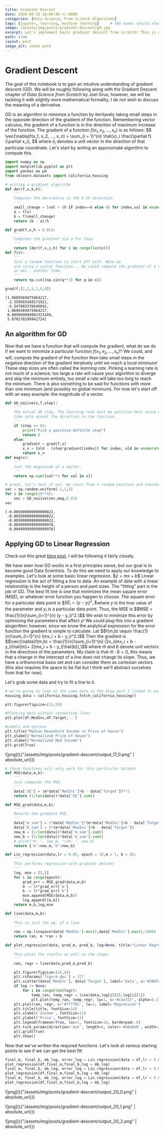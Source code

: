```yaml
---
title: Gradient Descent
date: 2020-09-15 16:00:00 +/-0800
categories: [Data Science, From Scratch Algorithms]
tags: [jupyter, learning, machine learning]     # TAG names should always be lowercase
image: /assets/img/posts/gradient-descent/gd.jpg
excerpt: Let's implement basic gradient descent from scratch! This is a great way to get started understanding the fundamentals of machine learning.
math: true
layout: post
image_alt: skate park
---
```


# Gradient Descent

The goal of this notebook is to gain an intuitive understanding of gradient descent (GD). We will be roughly following along with the Gradient Descent chapter of *Data Science from Scratch* by Joel Grus; however, we will be tackling it with slightly more mathematical formality. I do not wish to discuss the meaning of a derivative.

GD is an algorithm to minimize a function by iteritavely taking small steps in the opposite direction of the gradient of the function. Remembering vector calculus, the gradient of a function is in the direction of maximum increase of the function. The gradient of a function $f(x_1, x_2, ..., x_n)$ is as follows: \$$ \vec{\nabla}f(x_1, x_2, ..., x_n) = \sum_{i = 1}^{n} \hat{x}_i \frac{\partial f}{\partial x_i}, \$$  where $\hat{x}_i$ denotes a unit vector in the direction of that particular coordinate. Let's start by writing an approximate algorithm to compute this.


```python
import numpy as np
import matplotlib.pyplot as plt
import pandas as pd
from sklearn.datasets import california_housing
```


```python
# writing a gradient algorithm
def der(f,x,k,h):
    '''
    Computes the derivative in the k-th direction.
    '''
    small_change = [val + (h if index==k else 0) for index,val in enumerate(x)]
    a = f(x)
    b = f(small_change)
    return (b - a)/h

def grad(f,x,h = 0.01):
    '''
    Computes the gradient via a for loop.
    '''
    return [der(f,x,i,h) for i in range(len(x))]
def f(x):
    '''
    Just a random function to start off with. Note we
    are using a scalar function... We could compute the gradient of a vector function
    as wel.. another time.
    '''
    return np.sum([np.sin(q**2) for q in x])
```


```python
grad(f,[1,2,3,1,0,8])
```




    [1.0689369475964217,
     -2.559569368171921,
     -5.547003376646842,
     1.0689369475964217,
     0.009999999983323349,
     5.070278199942724]



## An algorithm for GD

Now that we have a function that will compute the gradient, what do we do if we want to minimize a particular function $f(x_1, x_2, ..., x_n)$? We could, and will, compute the gradient of the function then take small steps in the negative direction of the gradient iteratively until we reach a local minimum! These step sizes are often called the *learning rate*. Picking a learning rate is not much of a science; too large a rate will cause your algorithm to diverge and skip the minimum entirely, too small a rate will take too long to reach the minimum. There is also something to be said for functions with more than one minimum (and possibly no global minimum). For now let's start off with an easy example: the magnitude of a vector.


```python
def GD_naiive(x,f,step):
    '''
    The actual GD step. The learning rate must be positive here since we
    take into acount the direction in the function.
    '''
    if (step <= 0):
        print("Pick a positive-definite step")
        return 0
    else:
        gradient = grad(f,x)
        x_n = [old - (step*gradient[index]) for index, old in enumerate(x)]
        return x_n
def mag(x):
    '''
    Just the magnitude of a vector.
    '''
    return np.sum([val**2 for val in x])
```


```python
# great, let's test it out. We start from a random position and iterate many times to get a "minimum".
vec = np.random.uniform(-1,1,5)
for i in range(10**4):
    vec = GD_naiive(vec,mag,0.01)
vec
```




    [-0.005000000000000022,
     -0.005000000000000022,
     -0.005000000000000022,
     -0.004999999999999978,
     -0.004999999999999978]



## Applying GD to Linear Regression
Check out this great [blog post](https://towardsdatascience.com/gradient-descent-from-scratch-e8b75fa986cc), I will be following it fairly closely.

We have seen how GD works in a first principles sense, but our goal is to become good Data Scientists. To do this we need to apply our knowledge to examples. Let's look at some basic linear regression. \$$\hat{y} = mx + b\$$ Linear regression is the act of fitting a line to data. An example of data with a linear relationship is the height of a person and pant sizes. The "fitting" part is the job of GD. The best fit line is one that minimizes the mean square error (MSE), or whatever error function you happen to choose. The square error for a particular data point is \$$SE_i = (y - y_i)^2,\$$where $y$ is the true value of the parameter and $y_i$ is a particular data point. Thus, the MSE is \$$MSE = \frac{1}{n}\sum_{i=1}^{n} (y - y_i)^2.\$$ We wish to minimize this error by optimizing the parameters that affect $y$! We could plug this into a gradient alogorithm; however, since we know the analytical expression for the error function the gradient is simple to calculate. Let
\$$f(m,b) \equiv \frac{1}{n}\sum_{i=1}^{n} (mx_i + b - y_i)^2.\$$ Then the gradient is
\$$\vec{\nabla}f(m,b) = \frac{1}{n}\sum_{i=1}^{n} (2x_i(mx_i + b - y_i)\hat{m}+ 2(mx_i + b - y_i)\hat{b}),\$$ where $\hat{m}$ and $\hat{b}$ denote unit vectors in the directions of the parameters. My claim is that $\hat{m}\cdot \hat{b} = 0$, this means that a change in the intercept of a line does not change its slope. Thus, we have a orthonormal basis set and can consider them as cartesian vectors (this also requires the space to be flat but I think we'll abstract ourselves from that for now).

Let's grab some data and try to fit a line to it.


```python
# we're going to look at the same data as the blog post I linked to earlier!
housing_data = california_housing.fetch_california_housing()

```

<!--
```python
# pulling features and labels from dataset
Features = pd.DataFrame(housing_data.data, columns=housing_data.feature_names)
Target = pd.DataFrame(housing_data.target, columns=['Target'])
df = Features.join(Target)
df.head()
```




<div>
<style scoped>
    .dataframe tbody tr th:only-of-type {
        vertical-align: middle;
    }

    .dataframe tbody tr th {
        vertical-align: top;
    }

    .dataframe thead th {
        text-align: right;
    }
</style>
<table border="1" class="dataframe">
  <thead>
    <tr style="text-align: right;">
      <th></th>
      <th>MedInc</th>
      <th>HouseAge</th>
      <th>AveRooms</th>
      <th>AveBedrms</th>
      <th>Population</th>
      <th>AveOccup</th>
      <th>Latitude</th>
      <th>Longitude</th>
      <th>Target</th>
    </tr>
  </thead>
  <tbody>
    <tr>
      <th>0</th>
      <td>8.3252</td>
      <td>41.0</td>
      <td>6.984127</td>
      <td>1.023810</td>
      <td>322.0</td>
      <td>2.555556</td>
      <td>37.88</td>
      <td>-122.23</td>
      <td>4.526</td>
    </tr>
    <tr>
      <th>1</th>
      <td>8.3014</td>
      <td>21.0</td>
      <td>6.238137</td>
      <td>0.971880</td>
      <td>2401.0</td>
      <td>2.109842</td>
      <td>37.86</td>
      <td>-122.22</td>
      <td>3.585</td>
    </tr>
    <tr>
      <th>2</th>
      <td>7.2574</td>
      <td>52.0</td>
      <td>8.288136</td>
      <td>1.073446</td>
      <td>496.0</td>
      <td>2.802260</td>
      <td>37.85</td>
      <td>-122.24</td>
      <td>3.521</td>
    </tr>
    <tr>
      <th>3</th>
      <td>5.6431</td>
      <td>52.0</td>
      <td>5.817352</td>
      <td>1.073059</td>
      <td>558.0</td>
      <td>2.547945</td>
      <td>37.85</td>
      <td>-122.25</td>
      <td>3.413</td>
    </tr>
    <tr>
      <th>4</th>
      <td>3.8462</td>
      <td>52.0</td>
      <td>6.281853</td>
      <td>1.081081</td>
      <td>565.0</td>
      <td>2.181467</td>
      <td>37.85</td>
      <td>-122.25</td>
      <td>3.422</td>
    </tr>
  </tbody>
</table>
</div>




```python
df[['MedInc', 'Target']].describe()
```




<div>
<style scoped>
    .dataframe tbody tr th:only-of-type {
        vertical-align: middle;
    }

    .dataframe tbody tr th {
        vertical-align: top;
    }

    .dataframe thead th {
        text-align: right;
    }
</style>
<table border="1" class="dataframe">
  <thead>
    <tr style="text-align: right;">
      <th></th>
      <th>MedInc</th>
      <th>Target</th>
    </tr>
  </thead>
  <tbody>
    <tr>
      <th>count</th>
      <td>20640.000000</td>
      <td>20640.000000</td>
    </tr>
    <tr>
      <th>mean</th>
      <td>3.870671</td>
      <td>2.068558</td>
    </tr>
    <tr>
      <th>std</th>
      <td>1.899822</td>
      <td>1.153956</td>
    </tr>
    <tr>
      <th>min</th>
      <td>0.499900</td>
      <td>0.149990</td>
    </tr>
    <tr>
      <th>25%</th>
      <td>2.563400</td>
      <td>1.196000</td>
    </tr>
    <tr>
      <th>50%</th>
      <td>3.534800</td>
      <td>1.797000</td>
    </tr>
    <tr>
      <th>75%</th>
      <td>4.743250</td>
      <td>2.647250</td>
    </tr>
    <tr>
      <th>max</th>
      <td>15.000100</td>
      <td>5.000010</td>
    </tr>
  </tbody>
</table>
</div>




```python
# I want to remove outliers. If you look at the descrepency between the 3rd quantile and the max on both columns,
# you can see the issue. We want to remove all rows where either MedInc > 5 or Target > 3 But we should look to
# see how many of these points there are
plt.figure(figsize=(15,5))

#Plotting data without connecting lines
plt.plot(df.MedInc,df.Target,'.')

#Labels and options
plt.title("Median Household Income vs Price of house")
plt.ylabel("Price of House")
plt.xlabel("Med Income")
plt.grid(True)
```


![png]({{"/assets/img/posts/gradient-descent/output_11_0.png" | absolute_url}})



```python
# let's ignore MedInc > 10 and Target > 5... we have that strange line at 5... I imagine this is a " > 5" data point.
df = df[df.MedInc < 10]
df = df[df.Target < 5]

```


```python
plt.figure(figsize=(15,5))

#Plotting data without connecting lines
plt.plot(df.MedInc,df.Target,'.')

#Labels and options
plt.title("Median Household Income vs Price of house")
plt.ylabel("Price of House")
plt.xlabel("Med Income")
plt.grid(True)
```


![png]({{"/assets/img/posts/gradient-descent/output_13_0.png" | absolute_url}})


```python
# now let's normalize these variables
def normalize(df,cols):
    for name in cols:
        minimum = df[name].min()
        maximum = df[name].max()
        df[name] = df[name].apply(lambda x: (x-minimum)/(maximum-minimum))
    return 0
```


```python
normalize(df,['Target','MedInc'])
```




    0




```python
df[['MedInc','Target']].describe()
```




<div>
<style scoped>
    .dataframe tbody tr th:only-of-type {
        vertical-align: middle;
    }

    .dataframe tbody tr th {
        vertical-align: top;
    }

    .dataframe thead th {
        text-align: right;
    }
</style>
<table border="1" class="dataframe">
  <thead>
    <tr style="text-align: right;">
      <th></th>
      <th>MedInc</th>
      <th>Target</th>
    </tr>
  </thead>
  <tbody>
    <tr>
      <th>count</th>
      <td>19599.000000</td>
      <td>19599.000000</td>
    </tr>
    <tr>
      <th>mean</th>
      <td>0.335776</td>
      <td>0.364730</td>
    </tr>
    <tr>
      <th>std</th>
      <td>0.162427</td>
      <td>0.199512</td>
    </tr>
    <tr>
      <th>min</th>
      <td>0.000000</td>
      <td>0.000000</td>
    </tr>
    <tr>
      <th>25%</th>
      <td>0.215180</td>
      <td>0.209256</td>
    </tr>
    <tr>
      <th>50%</th>
      <td>0.312877</td>
      <td>0.327207</td>
    </tr>
    <tr>
      <th>75%</th>
      <td>0.432987</td>
      <td>0.479964</td>
    </tr>
    <tr>
      <th>max</th>
      <td>1.000000</td>
      <td>1.000000</td>
    </tr>
  </tbody>
</table>
</div>
 -->



```python
plt.figure(figsize=(15,5))

#Plotting data without connecting lines
plt.plot(df.MedInc,df.Target,'.')

#Labels and options
plt.title("Median Household Income vs Price of house")
plt.ylabel("Normalized Price of House")
plt.xlabel("Normalized Med Income")
plt.grid(True)
```

![png]({{"/assets/img/posts/gradient-descent/output_17_0.png" | absolute_url}})



```python
# these functions will only work for this particular dataset
def MSE(data,m,b):
    '''
    Just computes the MSE.
    '''
    data['SE'] = (m*data['MedInc']+b - data['Target'])**2
    return (1/len(data))*data['SE'].sum()

def MSE_grad(data,m,b):
    '''
    Returns the gradient MSE.
    '''
    data['m_sum'] = 2*data['MedInc']*(m*data['MedInc']+b - data['Target'])
    data['b_sum'] = 2*(m*data['MedInc']+b - data['Target'])
    new_m = (1/len(data))*data['m_sum'].sum()
    new_b = (1/len(data))*data['b_sum'].sum()
    # print("m: ", new_m, "\nb: ", new_b)
    return {'m':new_m,'b':new_b}

def Lin_regression(data,lr = 0.05, epoch = 10,m = 1, b = 0):
    '''
    This performs regression with gradient descent
    '''
    log, mse = [],[]
    for i in range(epoch):
        grad_err = MSE_grad(data,m,b)
        m -= lr*grad_err['m']
        b -= lr*grad_err['b']
        mse.append(MSE(data,m,b))
        log.append([m,b])
    return m,b,log,mse

def line(data,m,b):
    '''
    This is just the eq. of a line
    '''
    ran = np.linspace(data['MedInc'].min(),data['MedInc'].max(),1000)
    return ran, m *ran + b

def plot_regression(data, pred_m, pred_b, log=None, title="Linear Regression With Gradient Descent"):
    '''
    This plots the results as well as the steps.
    '''
    ran, regr = line(data,pred_m,pred_b)

    plt.figure(figsize=(16,6))
    plt.rcParams['figure.dpi'] = 227
    plt.scatter(data['MedInc'], data['Target'], label='Data', c='#388fd8', s=6)
    if log != None:
        for i in range(len(log)):
            temp_ran, temp_regr = line(data,log[i][0],log[i][1])
            plt.plot(temp_ran, temp_regr, lw=1, c='#caa727', alpha=0.3)
    plt.plot(ran, regr, c='#ff7702', lw=2, label='Regression')
    plt.title(title, fontSize=14)
    plt.xlabel('Income', fontSize=11)
    plt.ylabel('Price', fontSize=11)
    plt.legend(frameon=True, loc=1, fontsize=10, borderpad=.6)
    plt.tick_params(direction='out', length=6, color='#a0a0a0', width=1, grid_alpha=.6)
    plt.grid(True)
    plt.show()
```

Now that we've written the required functions. Let's look at various starting points to see if we can get the best fit!

```python
final_m, final_b, mb_log, error_log = Lin_regression(data = df,lr = 0.075, epoch = 100,m = 0.5, b=0.1)
plot_regression(df,final_m,final_b,log = mb_log)
final_m, final_b, mb_log, error_log = Lin_regression(data = df,lr = 0.075, epoch = 100,m = 0.1, b=0.8)
plot_regression(df,final_m,final_b,log = mb_log)
final_m, final_b, mb_log, error_log = Lin_regression(data = df,lr = 0.075, epoch = 100,m = 0.85, b=-0.2)
plot_regression(df,final_m,final_b,log = mb_log)
```


![png]({{"/assets/img/posts/gradient-descent/output_20_0.png" | absolute_url}})



![png]({{"/assets/img/posts/gradient-descent/output_20_1.png" | absolute_url}})



![png]({{"/assets/img/posts/gradient-descent/output_20_2.png" | absolute_url}})
